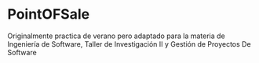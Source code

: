 # PointOFSale
Originalmente practica de verano pero adaptado para la materia de Ingeniería de Software, Taller de Investigación II y Gestión de Proyectos De Software 
